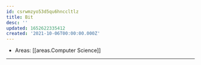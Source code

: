 ```yaml
---
id: csrwmzyo53d5qu6hnccltlz
title: Bit
desc: ''
updated: 1652622335412
created: '2021-10-06T00:00:00.000Z'
---
```


- Areas: [[areas.Computer Science]]

---
